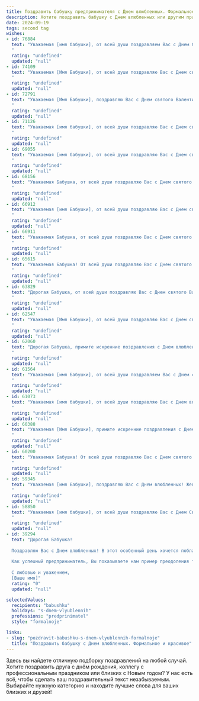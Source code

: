 ```yaml
---
title: Поздравить бабушку предпринимателя с Днем влюбленных. Формальное и красивое
description: Хотите поздравить бабушку с Днем влюбленных или другим праздником? Наш ИИ создаст незабываемое поздравление, а вы обязательно выделитесь среди других.  
date: 2024-09-19
tags: second tag
wishes:
- id: 76884
  text: "Уважаемая [имя бабушки], от всей души поздравляем Вас с Днем Святого Валентина! Желаем Вам любви, тепла и нежности в этот прекрасный праздник. Пусть Ваша жизнь будет наполнена радостью, здоровьем и благополучием.
  "
  rating: "undefined"
  updated: "null"
- id: 74109
  text: "Уважаемая [Имя Бабушки], от всей души поздравляю Вас с Днем святого Валентина! Желаю Вам крепкого здоровья, семейного счастья и много радостных моментов. Пусть Ваша предпринимательская деятельность приносит Вам успех и процветание.
  "
  rating: "undefined"
  updated: "null"
- id: 72791
  text: "Уважаемая [Имя Бабушки], поздравляю Вас с Днем святого Валентина! Желаю Вам море любви, тепла и заботы от близких. Пусть ваш предпринимательский талант приносит Вам удачу и процветание, а сердце всегда будет наполнено радостью и счастьем.
  "
  rating: "undefined"
  updated: "null"
- id: 71126
  text: "Уважаемая [имя бабушки], от всей души поздравляю Вас с Днем святого Валентина! Желаю Вам крепкого здоровья, неиссякаемой энергии и весеннего настроения. Пусть Ваша предпринимательская деятельность приносит Вам радость и финансовое благополучие.
  "
  rating: "undefined"
  updated: "null"
- id: 69055
  text: "Уважаемая [имя бабушки], от всей души поздравляю Вас с Днем святого Валентина! Желаю Вам  крепкого здоровья, неиссякаемого оптимизма и безграничной любви, которая согревает Вас и приносит радость. Пусть Ваше предпринимательское дело процветает, а каждый день будет наполнен счастьем и успехом!
  "
  rating: "undefined"
  updated: "null"
- id: 68156
  text: "Уважаемая Бабушка, от всей души поздравляю Вас с Днем святого Валентина! Желаю Вам в этот день ощутить всю прелесть любви и заботы, как от близких, так и от Вашего любимого дела – предпринимательства. Пусть каждый день будет наполнен теплом, радостью и  успехом!
  "
  rating: "undefined"
  updated: "null"
- id: 66912
  text: "Уважаемая [имя Бабушки], от всей души поздравляю Вас с Днем святого Валентина! Желаю Вам крепкого здоровья, благополучия и, конечно же, любви, которая согревает Ваше сердце и дарит Вам радость каждый день. Пусть Ваша предпринимательская деятельность процветает, принося Вам успех и удовлетворение!
  "
  rating: "undefined"
  updated: "null"
- id: 66911
  text: "Уважаемая Бабушка, от всей души поздравляю Вас с Днем святого Валентина! Желаю Вам крепкого здоровья, благополучия и пусть любовь всегда согревает Ваше сердце.  Пусть Ваша предпринимательская деятельность приносит Вам радость и успех!
  "
  rating: "undefined"
  updated: "null"
- id: 65615
  text: "Уважаемая Бабушка! От всей души поздравляю Вас с Днем святого Валентина! Желаю Вам крепкого здоровья, светлых эмоций и бесконечной любви, которая всегда согревает Ваше сердце. Пусть Ваше предпринимательское дело процветает, а каждый день дарит Вам новые успехи и достижения!
  "
  rating: "undefined"
  updated: "null"
- id: 63829
  text: "Дорогая Бабушка, от всей души поздравляю Вас с Днем святого Валентина! Желаю Вам, чтобы в Вашем сердце всегда царила любовь, а  ваши дела процветали, как ваш бизнес, который Вы так умело ведете. Пусть этот день подарит Вам множество приятных моментов и теплых улыбок!
  "
  rating: "undefined"
  updated: "null"
- id: 62547
  text: "Уважаемая [Имя Бабушки], от всей души поздравляю Вас с Днем святого Валентина! Желаю Вам, как успешному предпринимателю, чтобы в Вашем деле всегда царила любовь и вдохновение, а бизнес процветал, принося радость и благополучие. Пусть этот день подарит Вам тепло, нежность и море положительных эмоций.
  "
  rating: "undefined"
  updated: "null"
- id: 62060
  text: "Дорогая Бабушка, примите искренние поздравления с Днем влюбленных! Пусть эта особенная дата наполнит Вашу жизнь любовью, счастьем и душевным теплом. Желаю Вам крепкого здоровья, благополучия и успехов в Вашем предпринимательском деле. Пусть каждый день будет наполнен радостью и гармонией!
  "
  rating: "undefined"
  updated: "null"
- id: 61564
  text: "Уважаемая [имя Бабушки], от всей души поздравляем Вас с Днем святого Валентина! Пусть этот праздник наполнит Вашу жизнь любовью, радостью и теплом, а Ваша предпринимательская деятельность приносит Вам удовлетворение и успех! Желаем Вам здоровья, благополучия и всех благ!
  "
  rating: "undefined"
  updated: "null"
- id: 61073
  text: "Уважаемая [имя бабушки], от всей души поздравляю Вас с Днем влюбленных! Желаю Вам крепкого здоровья, неиссякаемой энергии, процветания в Вашем бизнесе и, конечно же,  любви, которая приносит радость и вдохновение. Пусть этот день будет наполнен теплом, заботой и приятными сюрпризами!
  "
  rating: "undefined"
  updated: "null"
- id: 60388
  text: "Уважаемая [Имя Бабушки], примите искренние поздравления с Днем святого Валентина! Желаю Вам крепкого здоровья,  радости, благополучия и процветания Вашему бизнесу. Пусть любовь и вдохновение сопровождают Вас во всех начинаниях.
  "
  rating: "undefined"
  updated: "null"
- id: 60200
  text: "Уважаемая Бабушка! От всей души поздравляю Вас с Днем святого Валентина! Желаю Вам, чтобы Ваша жизнь была наполнена любовью, счастьем и успехом в Вашем предпринимательском деле. Пусть любовь всегда окружает Вас, а бизнес процветает!
  "
  rating: "undefined"
  updated: "null"
- id: 59345
  text: "Уважаемая [имя Бабушки], поздравляю Вас с Днем влюбленных! Желаю Вам бесконечной любви, счастья и процветания. Пусть Ваша предпринимательская деятельность приносит Вам не только материальный успех, но и удовлетворение от любимого дела.
  "
  rating: "undefined"
  updated: "null"
- id: 58850
  text: "Уважаемая [имя бабушки], от всей души поздравляю Вас с Днем Святого Валентина! Желаю Вам крепкого здоровья,  неиссякаемой энергии,  успехов в Вашем предпринимательском деле и, конечно же,  огромной любви и счастья. Пусть каждый день  будет наполнен  радостью и теплыми чувствами!
  "
  rating: "undefined"
  updated: "null"
- id: 39294
  text: "Дорогая Бабушка!
  
  Поздравляю Вас с Днем влюбленных! В этот особенный день хочется поблагодарить Вас за ту любовь и заботу, которые Вы всегда дарили нам. Ваше тепло и мудрость вдохновляют нас и наполняют сердца радостью.
  
  Как успешный предприниматель, Вы показываете нам пример преодоления трудностей и достижения целей, и я восхищаюсь Вашей силой духа и страстью к делу. Желаю Вам, чтобы в Вашем сердце всегда было место для любви, а в жизни — множество ярких мгновений, наполненных счастьем и гармонией.
  
  С любовью и уважением,
  [Ваше имя]"
  rating: "0"
  updated: "null"

selectedValues:
  recipients: "babushku"
  holidays: "s-dnem-vlyublennih"
  professions: "predprinimatel"
  style: "formalnoje"

links:
- slug: "pozdravit-babushku-s-dnem-vlyublennih-formalnoje"
  title: "Поздравить бабушку с Днем влюбленных. Формальное и красивое"
---
```


Здесь вы найдете отличную подборку поздравлений на любой случай. 
Хотите поздравить друга с днём рождения, коллегу с профессиональным праздником или близких с Новым годом? У нас есть всё, чтобы сделать ваш поздравительный текст незабываемым. Выбирайте нужную категорию и находите лучшие слова для ваших близких и друзей!
